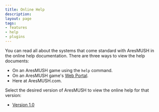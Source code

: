 ```yaml
---
title: Online Help
description:
layout: page
tags: 
- features
- help
- plugins
---
```


You can read all about the systems that come standard with AresMUSH in the online help documentation.  There are three ways to view the help documents:

* On an AresMUSH game using the `help` command.
* On an AresMUSH game's [Web Portal](/web_portal).  
* Here at AresMUSH.com.

Select the desired version of AresMUSH to view the online help for that version:

* [Version 1.0](/help/1-0)
